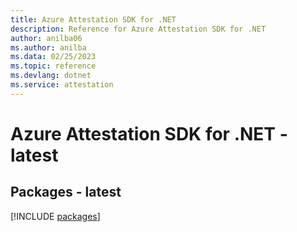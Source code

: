 ```yaml
---
title: Azure Attestation SDK for .NET
description: Reference for Azure Attestation SDK for .NET
author: anilba06
ms.author: anilba
ms.data: 02/25/2023
ms.topic: reference
ms.devlang: dotnet
ms.service: attestation
---
```

# Azure Attestation SDK for .NET - latest
## Packages - latest
[!INCLUDE [packages](attestation-index.md)]